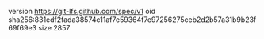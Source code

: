 version https://git-lfs.github.com/spec/v1
oid sha256:831edf2fada38574c11af7e59364f7e97256275ceb2d2b57a31b9b23f69f69e3
size 2857
